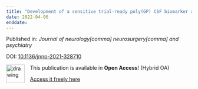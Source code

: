 ```yaml
---
title: "Development of a sensitive trial-ready poly(GP) CSF biomarker assay for "
date: 2022-04-06
enddate:
---
```


Published in: *Journal of neurology[comma] neurosurgery[comma] and psychiatry*

DOI: [10.1136/jnnp-2021-328710](https://doi.org/10.1136/jnnp-2021-328710)

<img src="https://upload.wikimedia.org/wikipedia/commons/thumb/7/77/Open_Access_logo_PLoS_transparent.svg/800px-Open_Access_logo_PLoS_transparent.svg.png" alt="drawing" width="50" align="left"/> &nbsp;&nbsp;&nbsp;This publication is available in **Open Access**! (Hybrid OA)

&nbsp;&nbsp;&nbsp;[Access it freely here](https://jnnp.bmj.com/content/jnnp/early/2022/04/03/jnnp-2021-328710.full.pdf
)

